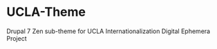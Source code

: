 UCLA-Theme
==========

Drupal 7 Zen sub-theme for UCLA Internationalization Digital Ephemera Project